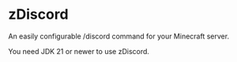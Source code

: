 # zDiscord

An easily configurable /discord command for your Minecraft server.

You need JDK 21 or newer to use zDiscord.

